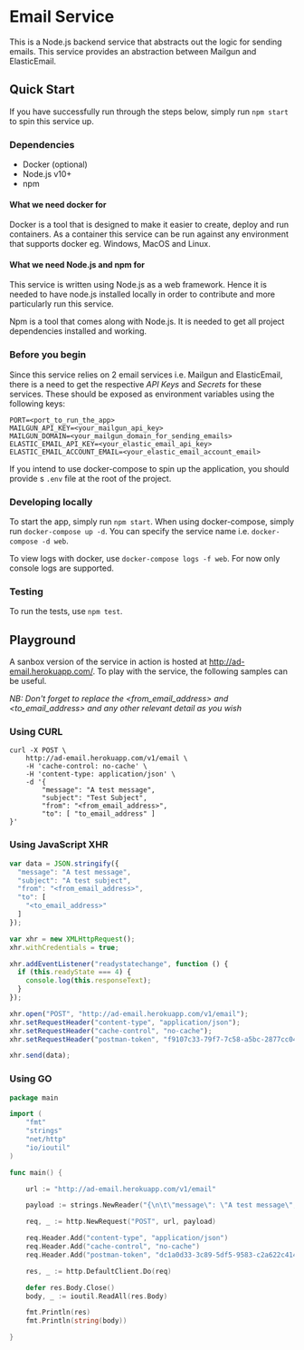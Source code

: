 # Email Service

This is a Node.js backend service that abstracts out the logic for sending emails. This service provides an abstraction between Mailgun and ElasticEmail.

## Quick Start

If you have successfully run through the steps below, simply run `npm start` to spin this service up.

### Dependencies

- Docker (optional)
- Node.js v10+
- npm

#### What we need docker for

Docker is a tool that is designed to make it easier to create, deploy and run containers. As a container this service can be run against any environment that supports docker eg. Windows, MacOS and Linux.

#### What we need Node.js and npm for

This service is written using Node.js as a web framework. Hence it is needed to have node.js installed locally in order to contribute and more particularly run this service. 

Npm is a tool that comes along with Node.js. It is needed to get all project dependencies installed and working. 

### Before you begin

Since this service relies on 2 email services i.e. Mailgun and ElasticEmail, there is a need to get the respective *API Keys* and *Secrets* for these services. These should be exposed as environment variables using the following keys:

```
PORT=<port_to_run_the_app>
MAILGUN_API_KEY=<your_mailgun_api_key>
MAILGUN_DOMAIN=<your_mailgun_domain_for_sending_emails>
ELASTIC_EMAIL_API_KEY=<your_elastic_email_api_key>
ELASTIC_EMAIL_ACCOUNT_EMAIL=<your_elastic_email_account_email>
```

If you intend to use docker-compose to spin up the application, you should provide s `.env` file at the root of the project. 

### Developing locally

To start the app, simply run `npm start`. When using docker-compose, simply run `docker-compose up -d`. You can specify the service name i.e. `docker-compose -d web`.

To view logs with docker, use `docker-compose logs -f web`. For now only console logs are supported.

### Testing

To run the tests, use `npm test`.

## Playground

A sanbox version of the service in action is hosted at http://ad-email.herokuapp.com/. To play with the service, the following samples can be useful.

*NB: Don't forget to replace the <from_email_address> and <to_email_address> and any other relevant detail as you wish*

### Using CURL

```Curl
curl -X POST \
    http://ad-email.herokuapp.com/v1/email \
    -H 'cache-control: no-cache' \
    -H 'content-type: application/json' \
    -d '{
        "message": "A test message",
        "subject": "Test Subject",
        "from": "<from_email_address>",
        "to": [ "to_email_address" ]
}'
```

### Using JavaScript XHR

```Javascript
var data = JSON.stringify({
  "message": "A test message",
  "subject": "A test subject",
  "from": "<from_email_address>",
  "to": [
    "<to_email_address>"
  ]
});

var xhr = new XMLHttpRequest();
xhr.withCredentials = true;

xhr.addEventListener("readystatechange", function () {
  if (this.readyState === 4) {
    console.log(this.responseText);
  }
});

xhr.open("POST", "http://ad-email.herokuapp.com/v1/email");
xhr.setRequestHeader("content-type", "application/json");
xhr.setRequestHeader("cache-control", "no-cache");
xhr.setRequestHeader("postman-token", "f9107c33-79f7-7c58-a5bc-2877cc043795");

xhr.send(data);
```

### Using GO

```Go
package main

import (
	"fmt"
	"strings"
	"net/http"
	"io/ioutil"
)

func main() {

	url := "http://ad-email.herokuapp.com/v1/email"

	payload := strings.NewReader("{\n\t\"message\": \"A test message\",\n\t\"subject\": \"Heroku\",\n\t\"from\": \"<from_email_address>\",\n\t\"to\": [ \"<to_email_address>\" ]\n}")

	req, _ := http.NewRequest("POST", url, payload)

	req.Header.Add("content-type", "application/json")
	req.Header.Add("cache-control", "no-cache")
	req.Header.Add("postman-token", "dc1a0d33-3c89-5df5-9583-c2a622c4144d")

	res, _ := http.DefaultClient.Do(req)

	defer res.Body.Close()
	body, _ := ioutil.ReadAll(res.Body)

	fmt.Println(res)
	fmt.Println(string(body))

}
```
